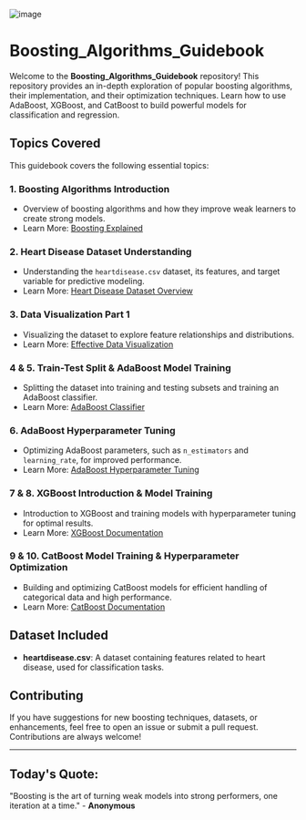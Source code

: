 ![image](https://github.com/user-attachments/assets/1ef4ade3-83b7-4dc5-bf00-0c735c38aec1)


# Boosting_Algorithms_Guidebook

Welcome to the **Boosting_Algorithms_Guidebook** repository! This repository provides an in-depth exploration of popular boosting algorithms, their implementation, and their optimization techniques. Learn how to use AdaBoost, XGBoost, and CatBoost to build powerful models for classification and regression.

## Topics Covered
This guidebook covers the following essential topics:

### 1. **Boosting Algorithms Introduction**
- Overview of boosting algorithms and how they improve weak learners to create strong models.
- Learn More: [Boosting Explained](https://machinelearningmastery.com/boosting-and-adaboost-for-machine-learning/)

### 2. **Heart Disease Dataset Understanding**
- Understanding the `heartdisease.csv` dataset, its features, and target variable for predictive modeling.
- Learn More: [Heart Disease Dataset Overview](https://www.kaggle.com/ronitf/heart-disease-uci)

### 3. **Data Visualization Part 1**
- Visualizing the dataset to explore feature relationships and distributions.
- Learn More: [Effective Data Visualization](https://seaborn.pydata.org/)

### 4 & 5. **Train-Test Split & AdaBoost Model Training**
- Splitting the dataset into training and testing subsets and training an AdaBoost classifier.
- Learn More: [AdaBoost Classifier](https://scikit-learn.org/stable/modules/generated/sklearn.ensemble.AdaBoostClassifier.html)

### 6. **AdaBoost Hyperparameter Tuning**
- Optimizing AdaBoost parameters, such as `n_estimators` and `learning_rate`, for improved performance.
- Learn More: [AdaBoost Hyperparameter Tuning](https://scikit-learn.org/stable/modules/ensemble.html#adaboost)

### 7 & 8. **XGBoost Introduction & Model Training**
- Introduction to XGBoost and training models with hyperparameter tuning for optimal results.
- Learn More: [XGBoost Documentation](https://xgboost.readthedocs.io/)

### 9 & 10. **CatBoost Model Training & Hyperparameter Optimization**
- Building and optimizing CatBoost models for efficient handling of categorical data and high performance.
- Learn More: [CatBoost Documentation](https://catboost.ai/)

## Dataset Included
- **heartdisease.csv**: A dataset containing features related to heart disease, used for classification tasks.

## Contributing
If you have suggestions for new boosting techniques, datasets, or enhancements, feel free to open an issue or submit a pull request. Contributions are always welcome!

----

## Today's Quote:

"Boosting is the art of turning weak models into strong performers, one iteration at a time." - **Anonymous**
